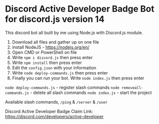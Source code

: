 # Discord Active Developer Badge Bot for discord.js version 14
This discord bot all built by me using Node.js with Discord.js module. 

1) Download all files and gather up on one file
2) Install NodeJS - https://nodejs.org/en/
3) Open CMD or PowerShell on file
4) Write `npm i discord.js` then press enter
5) Write `npm install` then press enter
6) Edit the `config.json` with your information
7) Write `node deploy-commands.js` then press enter
8) Finally you can run your bot. Write `node index.js` then press enter

`node deploy-commands.js` - register slash commands
`node removeall-commands.js` - delete all slash commands 
`node index.js` - start the project

Available slash commands, `/ping` & `/server` & `/user`

Discord Active Developer Badge Claim Link: https://discord.com/developers/active-developer
